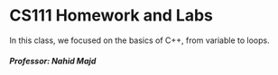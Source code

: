 # CS111 Homework and Labs

In this class, we focused on the basics of C++, from variable to loops.

##### Professor: Nahid Majd
